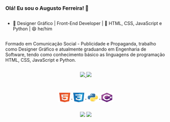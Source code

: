 ### Olá! Eu sou o Augusto Ferreira! 👋

##

- 🔭 Designer Gráfico | Front-End Developer | 💬 HTML, CSS, JavaScript e Python | 😄 he/him

## 

Formado em Comunicação Social - Publicidade e Propaganda, trabalho como Designer Gráfico e atualmente graduando em Engenharia de Software, tendo como conhecimento básico as linguagens de programação HTML, CSS, JavaScript e Python.

##

<div align="center">
  <a href="https://github.com/augusto-93">
  <img height="140em" src="https://github-readme-stats.vercel.app/api?username=augusto-93&show_icons=true&theme=dracula&include_all_commits=true&count_private=true"/>
  <img height="140em" src="https://github-readme-stats.vercel.app/api/top-langs/?username=augusto-93&layout=compact&langs_count=7&theme=dracula"/>
</div>
  
##
  
<div style="display: inline_block" align="center"><br>
  <img align="center" alt="Augusto-HTML" height="30" width="40" src="https://raw.githubusercontent.com/devicons/devicon/master/icons/html5/html5-original.svg">
  <img align="center" alt="Augusto-CSS" height="30" width="40" src="https://raw.githubusercontent.com/devicons/devicon/master/icons/css3/css3-original.svg">
  <img align="center" alt="Augusto-Python" height="30" width="40" src="https://raw.githubusercontent.com/devicons/devicon/master/icons/python/python-original.svg">
  <img align="center" alt="Augusto-Csharp" height="30" width="40" src="https://raw.githubusercontent.com/devicons/devicon/master/icons/csharp/csharp-original.svg">
</div>
  
##
  
 <div align="center">   
  <a href="https://instagram.com/_augustof" target="_blank"><img src="https://img.shields.io/badge/-Instagram-%23E4405F?style=for-the-badge&logo=instagram&logoColor=white" target="_blank"></a>
  <a href="https://www.linkedin.com/in/junioaugustoferreira" target="_blank"><img src="https://img.shields.io/badge/-LinkedIn-%230077B5?style=for-the-badge&logo=linkedin&logoColor=white" target="_blank"></a> 

</div>

